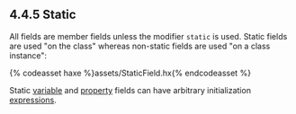 ## 4.4.5 Static

All fields are member fields unless the modifier `static` is used. Static fields are used "on the class" whereas non-static fields are used "on a class instance":

{% codeasset haxe %}assets/StaticField.hx{% endcodeasset %}

Static [variable](class-field-variable.md) and [property](class-field-property.md) fields can have arbitrary initialization [expressions](expression.md).
